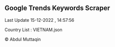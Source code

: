 

## Google Trends Keywords Scraper 
 
Last Update 15-12-2022 , 14:57:56

Country List :
VIETNAM.json



© Abdul Muttaqin 
